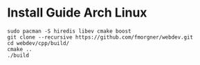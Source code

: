 

# Install Guide Arch Linux

    sudo pacman -S hiredis libev cmake boost
    git clone --recursive https://github.com/fmorgner/webdev.git
    cd webdev/cpp/build/
    cmake ..
    ./build